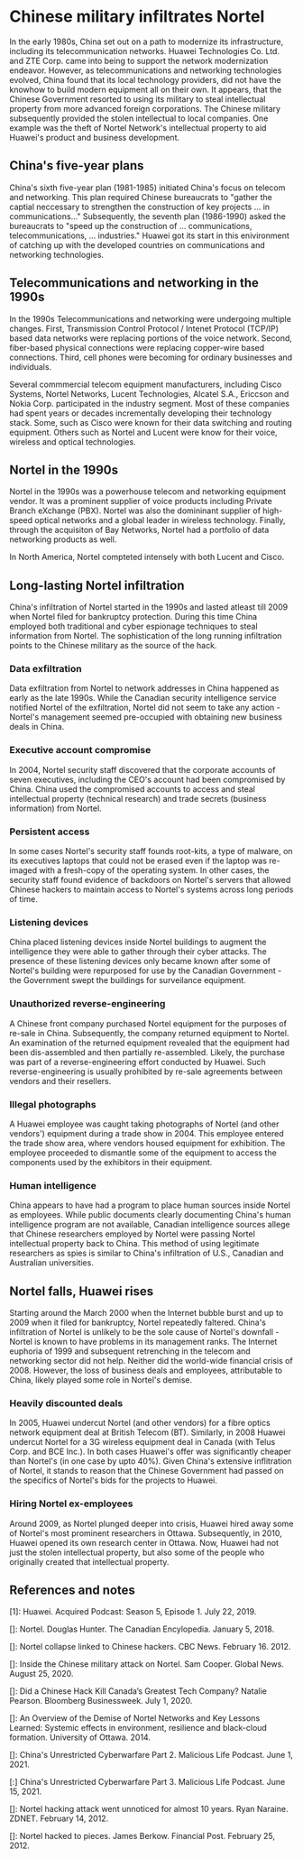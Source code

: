# Chinese military infiltrates Nortel
In the early 1980s, China set out on a path to modernize its infrastructure, including its telecommunication networks. 
Huawei Technologies Co. Ltd. and ZTE Corp. came into being to support the network modernization endeavor. 
However, as telecommunications and networking technologies evolved, China found that its local technology providers, did not have the knowhow to build modern equipment all on their own.
It appears, that the Chinese Government resorted to using its military to steal intellectual property from more advanced foreign corporations. 
The Chinese military subsequently provided the stolen intellectual to local companies. 
One example was the theft of Nortel Network's intellectual property to aid Huawei's product and business development. 

## China's five-year plans
China's sixth five-year plan (1981-1985) initiated China's focus on telecom and networking.
This plan required Chinese bureaucrats to "gather the captial neccessary to strengthen the construction of key projects ... in communications..."
Subsequently, the seventh plan (1986-1990) asked the bureaucrats to "speed up the construction of ... communications, telecommunications, ... industries."
Huawei got its start in this enivironment of catching up with the developed countries on communications and networking technologies.

## Telecommunications and networking in the 1990s
In the 1990s Telecommunications and networking were undergoing multiple changes.
First, Transmission Control Protocol / Intenet Protocol (TCP/IP) based data networks were replacing portions of the voice network.
Second, fiber-based physical connections were replacing copper-wire based connections.
Third, cell phones were becoming for ordinary businesses and individuals.

Several commmercial telecom equipment manufacturers, including Cisco Systems, Nortel Networks, Lucent Technologies, Alcatel S.A., Ericcson and Nokia Corp. participated in the industry segment.
Most of these companies had spent years or decades incrementally developing their technology stack.
Some, such as Cisco were  known for their data switching and routing equipment.
Others such as Nortel and Lucent were know for their voice, wireless and optical technologies.

## Nortel in the 1990s
Nortel in the 1990s was a powerhouse telecom and networking equipment vendor.
It was a prominent supplier of voice products including Private Branch eXchange (PBX).
Nortel was also the domininant supplier of high-speed optical networks and a global leader in wireless technology.
Finally, through the acquisiton of Bay Networks, Nortel had a portfolio of data networking products as well.

In North America, Nortel compteted intensely with both Lucent and Cisco.

## Long-lasting Nortel infiltration
China's infiltration of Nortel started in the 1990s and lasted atleast till 2009 when Nortel filed for bankruptcy protection. 
During this time China employed both traditional and cyber espionage techniques to steal information from Nortel.
The sophistication of the long running infiltration points to the Chinese military as the source of the hack.

### Data exfiltration
Data exfiltration from Nortel to network addresses in China happened as early as the late 1990s.
While the Canadian security intelligence service notified Nortel of the exfiltration, Nortel did not seem to take any action - Nortel's management seemed pre-occupied with obtaining new business deals in China.

### Executive account compromise
In 2004, Nortel security staff discovered that the corporate accounts of seven executives, including the CEO's account had been compromised by China.
China used the compromised accounts to access and steal intellectual property (technical research) and trade secrets (business information) from Nortel.

### Persistent access
In some cases Nortel's security staff founds root-kits, a type of malware, on its executives laptops that could not be erased even if the laptop was re-imaged with a fresh-copy of the operating system.
In other cases, the security staff found evidence of backdoors on Nortel's servers that allowed Chinese hackers to maintain access to Nortel's systems across long periods of time.

### Listening devices
China placed listening devices inside Nortel buildings to augment the intelligence they were able to gather through their cyber attacks.
The presence of these listening devices only became known after some of Nortel's building were repurposed for use by the Canadian Government - the Government swept the buildings for surveilance equipment.

### Unauthorized reverse-engineering
A Chinese front company purchased Nortel equipment for the purposes of re-sale in China.
Subsequently, the company returned equipment to Nortel.
An examination of the returned equipment revealed that the equipment had been dis-assembled and then partially re-assembled.
Likely, the purchase was part of a reverse-engineering effort conducted by Huawei.
Such reverse-engineering is usually prohibited by re-sale agreements between vendors and their resellers.

### Illegal photographs
A Huawei employee was caught taking photographs of Nortel (and other vendors') equipment during a trade show in 2004.
This employee entered the trade show area, where vendors housed equipment for exhibition.
The employee proceeded to dismantle some of the equipment to access the components used by the exhibitors in their equipment.

### Human intelligence
China appears to have had a program to place human sources inside Nortel as employees.
While public documents clearly documenting China's human intelligence program are not available, Canadian intelligence sources allege that Chinese researchers employed by Nortel were passing Nortel intellectual property back to China.
This method of using legitimate researchers as spies is similar to China's infiltration of U.S., Canadian and Australian universities.

## Nortel falls, Huawei rises
Starting around the March 2000 when the Internet bubble burst and up to 2009 when it filed for bankruptcy, Nortel repeatedly faltered.
China's infiltration of Nortel is unlikely to be the sole cause of Nortel's downfall - Nortel is known to have problems in its management ranks.
The Internet euphoria of 1999 and subsequent retrenching in the telecom and networking sector did not help.
Neither did the world-wide financial crisis of 2008.
However, the loss of business deals and employees, attributable to China, likely played some role in Nortel's demise.

### Heavily discounted deals
In 2005, Huawei undercut Nortel (and other vendors) for a fibre optics network equipment deal at British Telecom (BT).
Similarly, in 2008 Huawei undercut Nortel for a 3G wireless equipment deal in Canada (with Telus Corp. and BCE Inc.).
In both cases Huawei's offer was significantly cheaper than Nortel's (in one case by upto 40%).
Given China's extensive inflitration of Nortel, it stands to reason that the Chinese Government had passed on the specifics of Nortel's bids for the projects to Huawei.

### Hiring Nortel ex-employees
Around 2009, as Nortel plunged deeper into crisis, Huawei hired away some of Nortel's most prominent researchers in Ottawa.
Subsequently, in 2010, Huawei opened its own research center in Ottawa. 
Now, Huawei had not just the stolen intellectual property, but also some of the people who originally created that intellectual property.

## References and notes
\[1\]: Huawei. Acquired Podcast: Season 5, Episode 1. July 22, 2019.

\[\]: Nortel. Douglas Hunter. The Canadian Encylopedia. January 5, 2018.

\[\]: Nortel collapse linked to Chinese hackers. CBC News. February 16. 2012.

\[\]: Inside the Chinese military attack on Nortel. Sam Cooper. Global News. August 25, 2020.

\[\]: Did a Chinese Hack Kill Canada’s Greatest Tech Company? Natalie Pearson. Bloomberg Businessweek. July 1, 2020.

\[\]: An Overview of the Demise of Nortel Networks and Key Lessons Learned:
Systemic effects in environment, resilience and black-cloud formation. University of Ottawa. 2014.

\[\]: China's Unrestricted Cyberwarfare Part 2. Malicious Life Podcast. June 1, 2021.

\[\:] China's Unrestricted Cyberwarfare Part 3. Malicious Life Podcast. June 15, 2021.

\[\]: Nortel hacking attack went unnoticed for almost 10 years. Ryan Naraine. ZDNET. February 14, 2012.

\[\]: Nortel hacked to pieces. James Berkow. Financial Post. February 25, 2012.